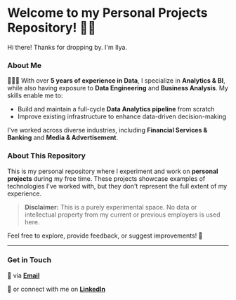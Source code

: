 # Welcome to my Personal Projects Repository! 👋🏼

Hi there! Thanks for dropping by. I'm Ilya.

### About Me

🧙🏻‍♂️ With over **5 years of experience in Data**, I specialize in **Analytics & BI**, while also having exposure to **Data Engineering** and **Business Analysis**. My skills enable me to:
- Build and maintain a full-cycle **Data Analytics pipeline** from scratch
- Improve existing infrastructure to enhance data-driven decision-making

I've worked across diverse industries, including **Financial Services & Banking** and **Media & Advertisement**.

### About This Repository

This is my personal repository where I experiment and work on **personal projects** during my free time. These projects showcase examples of technologies I've worked with, but they don't represent the full extent of my experience.

> **Disclaimer:** This is a purely experimental space. No data or intellectual property from my current or previous employers is used here.

Feel free to explore, provide feedback, or suggest improvements! 👀

---

### Get in Touch

📮 via [**Email**](mailto:ilya.pozdnyakov@yahoo.com)

🔗 or connect with me on [**LinkedIn**](https://www.linkedin.com/in/ilyapozdnyakov/)

